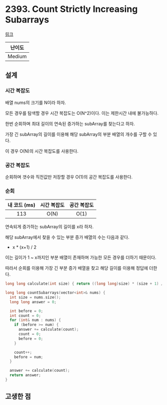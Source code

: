 # 2393. Count Strictly Increasing Subarrays

[링크](https://leetcode.com/problems/count-strictly-increasing-subarrays/)

| 난이도 |
| :----: |
| Medium |

## 설계

### 시간 복잡도

배열 nums의 크기를 N이라 하자.

모든 경우를 탐색할 경우 시간 복잡도는 O(N^2)이다. 이는 제한시간 내에 불가능하다.

한번 순회하며 최대 길이의 연속된 증가하는 subArray를 찾는다고 하자.

가장 긴 subArray의 길이를 이용해 해당 subArray의 부분 배열의 개수를 구할 수 있다.

이 경우 O(N)의 시간 복잡도를 사용한다.

### 공간 복잡도

순회하며 갯수와 직전값만 저장할 경우 O(1)의 공간 복잡도를 사용한다.

### 순회

| 내 코드 (ms) | 시간 복잡도 | 공간 복잡도 |
| :----------: | :---------: | :---------: |
|     113      |    O(N)     |    O(1)     |

연속되게 증가하는 subArray의 길이를 x라 하자.

해당 subArray에서 찾을 수 있는 부분 증가 배열의 수는 다음과 같다.

- x * (x+1) / 2

이는 길이가 1 ~ x까지인 부분 배열이 존재하며 가능한 모든 경우를 더하기 때문이다.

따라서 순회를 이용해 가장 긴 부분 증가 배열을 찾고 해당 길이를 이용해 정답에 더한다.

```cpp
long long calculate(int size) { return ((long long)size) * (size + 1) / 2; }

long long countSubarrays(vector<int>& nums) {
  int size = nums.size();
  long long answer = 0;

  int before = 0;
  int count = 0;
  for (int& num : nums) {
    if (before >= num) {
      answer += calculate(count);
      count = 0;
      before = 0;
    }

    count++;
    before = num;
  }

  answer += calculate(count);
  return answer;
}
```

## 고생한 점
